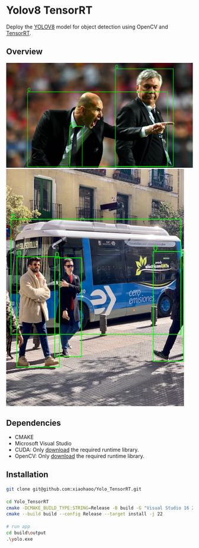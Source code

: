 # Yolov8 TensorRT

Deploy the [YOLOV8](https://github.com/ultralytics/ultralytics) model for object detection using OpenCV and [TensorRT](https://github.com/NVIDIA/TensorRT).

## Overview

![img_1_detected](assets/img_1_detected.png)
![img_3_detected](assets/img_3_detected.png)

## Dependencies

- CMAKE
- Microsoft Visual Studio
- CUDA: Only [download](https://github.com/xiaohaoo/Yolo_TensorRT/releases/download/v1.0.0/lib.zip) the required runtime library.
- OpenCV: Only [download](https://github.com/xiaohaoo/Yolo_TensorRT/releases/download/v1.0.0/lib.zip) the required runtime library.

## Installation

```bash
git clone git@github.com:xiaohaoo/Yolo_TensorRT.git

cd Yolo_TensorRT
cmake -DCMAKE_BUILD_TYPE:STRING=Release -B build -G "Visual Studio 16 2019" -A x64
cmake --build build --config Release --target install -j 22

# run app
cd build\output
.\yolo.exe
```
